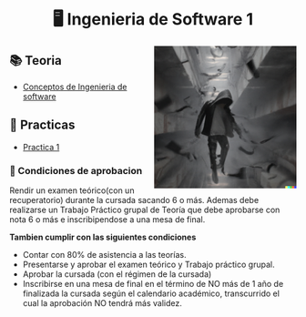 <h1 align="center"> 🖥️ Ingenieria de Software 1</h1>
<p><img width="250" align='right' src="Img/1.png"></p>


## 📚 Teoria

- [Conceptos de Ingenieria de software](/Documentos/Conceptos.md)

## 🔨 Practicas

- [Practica 1](/Documentos/Practica1.md)

### 📝 Condiciones de aprobacion

Rendir un examen teórico(con un recuperatorio) durante la cursada sacando 6 o más. Ademas debe realizarse un Trabajo Práctico grupal de Teoría que debe aprobarse con nota 6 o más e inscribipendose a una mesa de final.

**Tambien cumplir con las siguientes condiciones**
- Contar con 80% de asistencia a las teorías.
- Presentarse y aprobar el examen teórico y Trabajo práctico grupal.
- Aprobar la cursada (con el régimen de la cursada)
- Inscribirse en una mesa de final en el término de NO más de 1 año de finalizada la cursada según el calendario académico, transcurrido el cual la aprobación NO tendrá más validez.